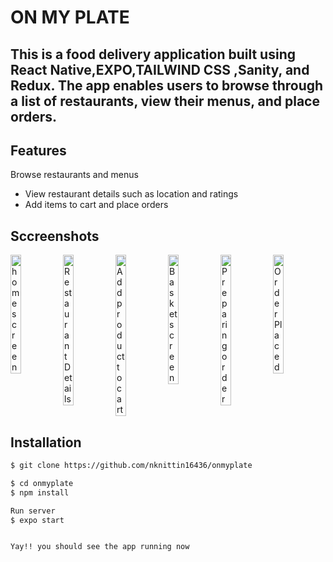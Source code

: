 # ON MY PLATE
## This is a food delivery application built using React Native,EXPO,TAILWIND CSS ,Sanity, and Redux. The app enables users to browse through a list of restaurants, view their menus, and place orders.

## Features
Browse restaurants and menus

- View restaurant details such as location and ratings
- Add items to cart and place orders
## Sccreenshots

<div style="display: flex; flex-direction: 'row';">
<img src="https://github-production-user-asset-6210df.s3.amazonaws.com/84726597/352228857-05725380-2353-47c2-885f-a6700861c498.png?X-Amz-Algorithm=AWS4-HMAC-SHA256&X-Amz-Credential=AKIAVCODYLSA53PQK4ZA%2F20240725%2Fus-east-1%2Fs3%2Faws4_request&X-Amz-Date=20240725T172150Z&X-Amz-Expires=300&X-Amz-Signature=976ac79c46baf6dc096d7ed292431d62903832197ec387d5ddaaae370212cf02&X-Amz-SignedHeaders=host&actor_id=84726597&key_id=0&repo_id=603378963" alt="home screen" width=20%>

<img src="https://github-production-user-asset-6210df.s3.amazonaws.com/84726597/352228853-f9e0c895-d2e0-48cd-a7f5-b091651c5f96.png?X-Amz-Algorithm=AWS4-HMAC-SHA256&X-Amz-Credential=AKIAVCODYLSA53PQK4ZA%2F20240725%2Fus-east-1%2Fs3%2Faws4_request&X-Amz-Date=20240725T172159Z&X-Amz-Expires=300&X-Amz-Signature=126d1a78b91ac6dbecf1dea1bf9d278d74ff42af14eebcb0445ca513f941c180&X-Amz-SignedHeaders=host&actor_id=84726597&key_id=0&repo_id=603378963" alt="Restaurant Details" width=20%>
<img src="https://github-production-user-asset-6210df.s3.amazonaws.com/84726597/352228845-63f35c8a-b85b-4be0-91c2-c4832f50c316.png?X-Amz-Algorithm=AWS4-HMAC-SHA256&X-Amz-Credential=AKIAVCODYLSA53PQK4ZA%2F20240725%2Fus-east-1%2Fs3%2Faws4_request&X-Amz-Date=20240725T172206Z&X-Amz-Expires=300&X-Amz-Signature=b821696d183b1c2ed0ada5dc8480c89b7038eac70fb6e3c0678d3796037c6233&X-Amz-SignedHeaders=host&actor_id=84726597&key_id=0&repo_id=603378963" alt="Add product to cart" width=20%>
<img src="https://github-production-user-asset-6210df.s3.amazonaws.com/84726597/352228862-0f4afae6-02ea-4567-a289-1163f5d40232.png?X-Amz-Algorithm=AWS4-HMAC-SHA256&X-Amz-Credential=AKIAVCODYLSA53PQK4ZA%2F20240725%2Fus-east-1%2Fs3%2Faws4_request&X-Amz-Date=20240725T172141Z&X-Amz-Expires=300&X-Amz-Signature=57a0b4404c63944abd2644e02901403868310c638cc14a776cf55b24d85910d2&X-Amz-SignedHeaders=host&actor_id=84726597&key_id=0&repo_id=603378963" alt="Basket screen" width=20%>
<img src="https://github-production-user-asset-6210df.s3.amazonaws.com/84726597/352228864-61f0e33f-24ef-4bf4-a56b-8738e973b96b.png?X-Amz-Algorithm=AWS4-HMAC-SHA256&X-Amz-Credential=AKIAVCODYLSA53PQK4ZA%2F20240725%2Fus-east-1%2Fs3%2Faws4_request&X-Amz-Date=20240725T171959Z&X-Amz-Expires=300&X-Amz-Signature=1df74a2a7419d6ed7a9cb7a5f0fb32bdba366e5a1d874397971a5dd8ef4d2dc0&X-Amz-SignedHeaders=host&actor_id=84726597&key_id=0&repo_id=603378963" alt="Preparing order" width=20%>
<img src="https://github-production-user-asset-6210df.s3.amazonaws.com/84726597/352232052-18d277b6-52b9-49da-951a-998978f72b8e.png?X-Amz-Algorithm=AWS4-HMAC-SHA256&X-Amz-Credential=AKIAVCODYLSA53PQK4ZA%2F20240725%2Fus-east-1%2Fs3%2Faws4_request&X-Amz-Date=20240725T172603Z&X-Amz-Expires=300&X-Amz-Signature=5a9b82db3e027d6e6168e87bb9551a69f70b39ad821aca9b3629cb6c7f6bd0f3&X-Amz-SignedHeaders=host&actor_id=84726597&key_id=0&repo_id=603378963" alt="Order Placed" width=20%>
</div>




## Installation

```bash
$ git clone https://github.com/nknittin16436/onmyplate

$ cd onmyplate
$ npm install

Run server 
$ expo start


Yay!! you should see the app running now
